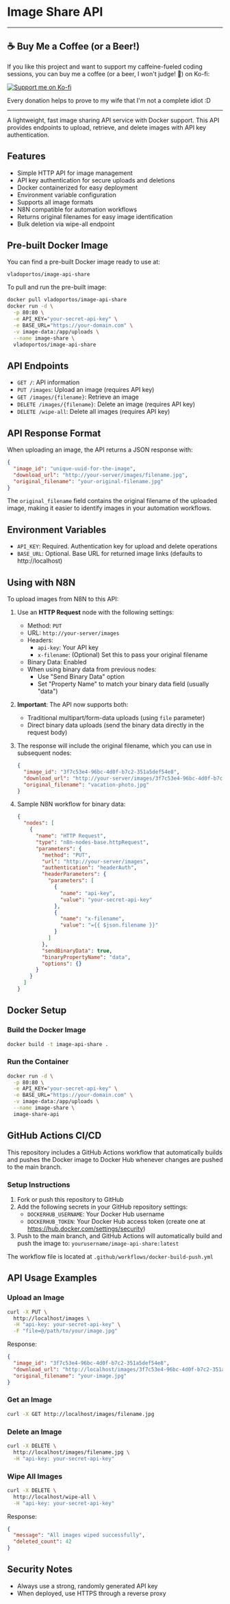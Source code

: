 # Image Share API

---

## ☕ Buy Me a Coffee (or a Beer!)

If you like this project and want to support my caffeine-fueled coding sessions, you can buy me a coffee (or a beer, I won't judge! 🍻) on Ko-fi:

[![Support me on Ko-fi](img/support_me_on_kofi_badge_red.png)](https://ko-fi.com/vladoportos)

Every donation helps to prove to my wife that I'm not a complete idiot :D

---

A lightweight, fast image sharing API service with Docker support. This API provides endpoints to upload, retrieve, and delete images with API key authentication.

## Features

- Simple HTTP API for image management
- API key authentication for secure uploads and deletions
- Docker containerized for easy deployment
- Environment variable configuration
- Supports all image formats
- N8N compatible for automation workflows
- Returns original filenames for easy image identification
- Bulk deletion via wipe-all endpoint

## Pre-built Docker Image

You can find a pre-built Docker image ready to use at:

```
vladoportos/image-api-share
```

To pull and run the pre-built image:

```bash
docker pull vladoportos/image-api-share
docker run -d \
  -p 80:80 \
  -e API_KEY="your-secret-api-key" \
  -e BASE_URL="https://your-domain.com" \
  -v image-data:/app/uploads \
  --name image-share \
  vladoportos/image-api-share
```

## API Endpoints

- `GET /`: API information
- `PUT /images`: Upload an image (requires API key)
- `GET /images/{filename}`: Retrieve an image
- `DELETE /images/{filename}`: Delete an image (requires API key)
- `DELETE /wipe-all`: Delete all images (requires API key)

## API Response Format

When uploading an image, the API returns a JSON response with:

```json
{
  "image_id": "unique-uuid-for-the-image",
  "download_url": "http://your-server/images/filename.jpg",
  "original_filename": "your-original-filename.jpg"
}
```

The `original_filename` field contains the original filename of the uploaded image, making it easier to identify images in your automation workflows.

## Environment Variables

- `API_KEY`: Required. Authentication key for upload and delete operations
- `BASE_URL`: Optional. Base URL for returned image links (defaults to http://localhost)

## Using with N8N

To upload images from N8N to this API:

1. Use an **HTTP Request** node with the following settings:
   - Method: `PUT`
   - URL: `http://your-server/images`
   - Headers:
     - `api-key`: Your API key
     - `x-filename`: (Optional) Set this to pass your original filename
   - Binary Data: Enabled
   - When using binary data from previous nodes:
     - Use "Send Binary Data" option
     - Set "Property Name" to match your binary data field (usually "data")

2. **Important**: The API now supports both:
   - Traditional multipart/form-data uploads (using `file` parameter)
   - Direct binary data uploads (send the binary data directly in the request body)

3. The response will include the original filename, which you can use in subsequent nodes:
   ```json
   {
     "image_id": "3f7c53e4-96bc-4d0f-b7c2-351a5def54e8",
     "download_url": "http://your-server/images/3f7c53e4-96bc-4d0f-b7c2-351a5def54e8.jpg",
     "original_filename": "vacation-photo.jpg"
   }
   ```

4. Sample N8N workflow for binary data:
   ```json
   {
     "nodes": [
       {
         "name": "HTTP Request",
         "type": "n8n-nodes-base.httpRequest",
         "parameters": {
           "method": "PUT",
           "url": "http://your-server/images",
           "authentication": "headerAuth",
           "headerParameters": {
             "parameters": [
               {
                 "name": "api-key",
                 "value": "your-secret-api-key"
               },
               {
                 "name": "x-filename",
                 "value": "={{ $json.filename }}"
               }
             ]
           },
           "sendBinaryData": true,
           "binaryPropertyName": "data",
           "options": {}
         }
       }
     ]
   }
   ```

## Docker Setup

### Build the Docker Image

```bash
docker build -t image-api-share .
```

### Run the Container

```bash
docker run -d \
  -p 80:80 \
  -e API_KEY="your-secret-api-key" \
  -e BASE_URL="https://your-domain.com" \
  -v image-data:/app/uploads \
  --name image-share \
  image-share-api
```

## GitHub Actions CI/CD

This repository includes a GitHub Actions workflow that automatically builds and pushes the Docker image to Docker Hub whenever changes are pushed to the main branch.

### Setup Instructions

1. Fork or push this repository to GitHub
2. Add the following secrets in your GitHub repository settings:
   - `DOCKERHUB_USERNAME`: Your Docker Hub username
   - `DOCKERHUB_TOKEN`: Your Docker Hub access token (create one at https://hub.docker.com/settings/security)
3. Push to the main branch, and GitHub Actions will automatically build and push the image to: 
   `yourusername/image-api-share:latest`

The workflow file is located at `.github/workflows/docker-build-push.yml`

## API Usage Examples

### Upload an Image

```bash
curl -X PUT \
  http://localhost/images \
  -H "api-key: your-secret-api-key" \
  -F "file=@/path/to/your/image.jpg"
```

Response:
```json
{
  "image_id": "3f7c53e4-96bc-4d0f-b7c2-351a5def54e8",
  "download_url": "http://localhost/images/3f7c53e4-96bc-4d0f-b7c2-351a5def54e8.jpg",
  "original_filename": "your-image.jpg"
}
```

### Get an Image

```bash
curl -X GET http://localhost/images/filename.jpg
```

### Delete an Image

```bash
curl -X DELETE \
  http://localhost/images/filename.jpg \
  -H "api-key: your-secret-api-key"
```

### Wipe All Images

```bash
curl -X DELETE \
  http://localhost/wipe-all \
  -H "api-key: your-secret-api-key"
```

Response:
```json
{
  "message": "All images wiped successfully",
  "deleted_count": 42
}
```

## Security Notes

- Always use a strong, randomly generated API key
- When deployed, use HTTPS through a reverse proxy
